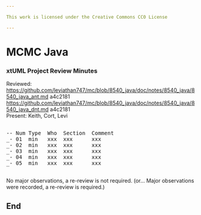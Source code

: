 ```yaml
---

This work is licensed under the Creative Commons CC0 License

---
```


# MCMC Java
### xtUML Project Review Minutes

Reviewed:  https://github.com/leviathan747/mc/blob/8540_java/doc/notes/8540_java/8540_java_ant.md a4c2181  
           https://github.com/leviathan747/mc/blob/8540_java/doc/notes/8540_java/8540_java_dnt.md a4c2181  
Present:  Keith, Cort, Levi

<pre>

-- Num Type  Who  Section  Comment
_- 01  min   xxx  xxx      xxx
_- 02  min   xxx  xxx      xxx
_- 03  min   xxx  xxx      xxx
_- 04  min   xxx  xxx      xxx
_- 05  min   xxx  xxx      xxx

</pre>
   
No major observations, a re-review is not required.
(or... Major observations were recorded, a re-review is required.)


End
---
